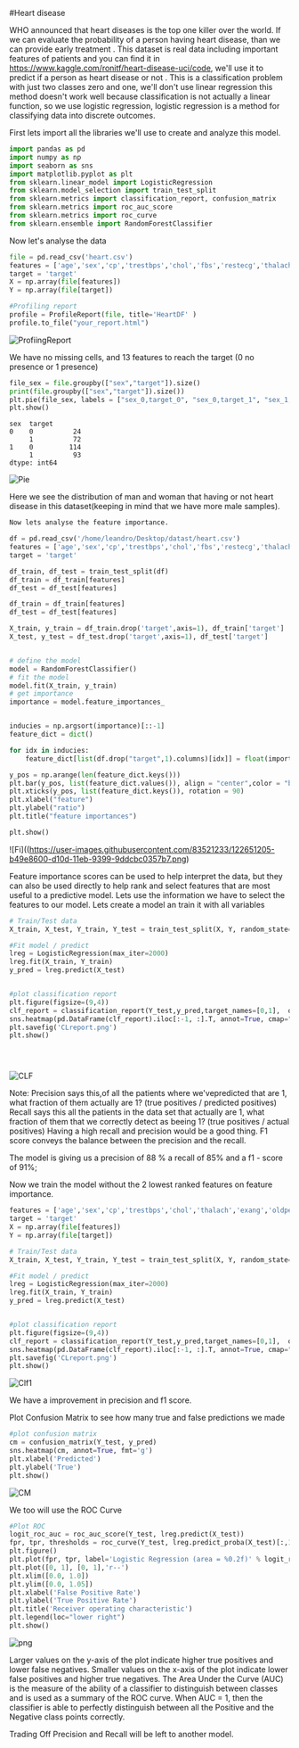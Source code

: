 #Heart disease

WHO announced that heart diseases is the top one killer over the world. If we can evaluate the probability of a person having heart disease, than we can provide early treatment . This dataset is  real data including important features of patients and you can find it in https://www.kaggle.com/ronitf/heart-disease-uci/code, we'll use it to predict if a person as heart disease or not . This is a classification problem with just two classes zero and one, we'll don't use linear regression this method doesn't work well because classification is not actually a linear function, so we use logistic regression, logistic regression is a method for classifying data into discrete outcomes.

First lets import all the libraries we'll use to create and analyze this model.


```python
import pandas as pd
import numpy as np
import seaborn as sns
import matplotlib.pyplot as plt
from sklearn.linear_model import LogisticRegression
from sklearn.model_selection import train_test_split
from sklearn.metrics import classification_report, confusion_matrix
from sklearn.metrics import roc_auc_score
from sklearn.metrics import roc_curve
from sklearn.ensemble import RandomForestClassifier


```

Now let's analyse the data


```python
file = pd.read_csv('heart.csv')
features = ['age','sex','cp','trestbps','chol','fbs','restecg','thalach','exang','oldpeak','slope','ca','thal' ]
target = 'target'
X = np.array(file[features])
Y = np.array(file[target])
```


```python
#Profiling report
profile = ProfileReport(file, title='HeartDF' )
profile.to_file("your_report.html")
```

![ProfiingReport](https://user-images.githubusercontent.com/83521233/118054143-21c73a80-b35c-11eb-91c2-44e658cdcd35.png)

We have no missing cells, and 13 features to reach the target (0 no presence or 1 presence)


```python
file_sex = file.groupby(["sex","target"]).size()
print(file.groupby(["sex","target"]).size())
plt.pie(file_sex, labels = ["sex_0,target_0", "sex_0,target_1", "sex_1,target_0", "sex_1,target_1"],autopct='%1.1f%%',radius = 1.4, textprops = {"fontsize" : 14})
plt.show()

```

    sex  target
    0    0          24
         1          72
    1    0         114
         1          93
    dtype: int64



    
![Pie](https://user-images.githubusercontent.com/83521233/122651039-a13eeb00-d10c-11eb-80cd-ef5cc5ef239a.png)
    


Here we see the distribution of man and woman that having or not heart disease in this dataset(keeping in mind that we have more male samples).



```python
Now lets analyse the feature importance.
```


```python
df = pd.read_csv('/home/leandro/Desktop/datast/heart.csv')
features = ['age','sex','cp','trestbps','chol','fbs','restecg','thalach','exang','oldpeak','slope','ca','thal','target' ]
target = 'target'

df_train, df_test = train_test_split(df)
df_train = df_train[features]
df_test = df_test[features]

df_train = df_train[features]
df_test = df_test[features]

X_train, y_train = df_train.drop('target',axis=1), df_train['target']
X_test, y_test = df_test.drop('target',axis=1), df_test['target']


# define the model
model = RandomForestClassifier()
# fit the model
model.fit(X_train, y_train)
# get importance
importance = model.feature_importances_


inducies = np.argsort(importance)[::-1]
feature_dict = dict()

for idx in inducies:
    feature_dict[list(df.drop("target",1).columns)[idx]] = float(importance[idx])

y_pos = np.arange(len(feature_dict.keys()))
plt.bar(y_pos, list(feature_dict.values()), align = "center",color = "blue")
plt.xticks(y_pos, list(feature_dict.keys()), rotation = 90)
plt.xlabel("feature")
plt.ylabel("ratio")
plt.title("feature importances")

plt.show()

```


    
![Fi]((https://user-images.githubusercontent.com/83521233/122651205-b49e8600-d10d-11eb-9399-9ddcbc0357b7.png)
    


Feature importance scores can be used to help interpret the data, but they can also be used directly to help rank and select features that are most useful to a predictive model. Lets use the information we have to select the features to our model.
Lets create a model an train it with all variables


```python
# Train/Test data
X_train, X_test, Y_train, Y_test = train_test_split(X, Y, random_state=5)

#Fit model / predict
lreg = LogisticRegression(max_iter=2000)
lreg.fit(X_train, Y_train)
y_pred = lreg.predict(X_test)


#plot classification report
plt.figure(figsize=(9,4))
clf_report = classification_report(Y_test,y_pred,target_names=[0,1],  output_dict=True)
sns.heatmap(pd.DataFrame(clf_report).iloc[:-1, :].T, annot=True, cmap="YlGnBu" )
plt.savefig('CLreport.png')
plt.show()





```


    
![CLF](https://user-images.githubusercontent.com/83521233/122651035-9dab6400-d10c-11eb-9702-da3a96af731e.png)
    


Note: Precision says this,of all the patients where we'vepredicted that are 1, what fraction of them actually are 1? (true positives / predicted positives)
Recall says this all the patients in the data
set that actually are 1, what fraction of them that
we correctly detect as beeing 1? (true positives / actual positives)
Having a high recall and precision would be a good thing.
F1 score conveys the balance between the precision and the recall.


The model is giving us a precision of 88 %  a recall of 85%  and a f1 - score  of 91%;


Now we train the model without the 2 lowest ranked features on feature importance. 


```python
features = ['age','sex','cp','trestbps','chol','thalach','exang','oldpeak','slope','ca','thal' ]
target = 'target'
X = np.array(file[features])
Y = np.array(file[target])

# Train/Test data
X_train, X_test, Y_train, Y_test = train_test_split(X, Y, random_state=5)

#Fit model / predict
lreg = LogisticRegression(max_iter=2000)
lreg.fit(X_train, Y_train)
y_pred = lreg.predict(X_test)


#plot classification report
plt.figure(figsize=(9,4))
clf_report = classification_report(Y_test,y_pred,target_names=[0,1],  output_dict=True)
sns.heatmap(pd.DataFrame(clf_report).iloc[:-1, :].T, annot=True, cmap="YlGnBu" )
plt.savefig('CLreport.png')
plt.show()
```


    
![Clf1](https://user-images.githubusercontent.com/83521233/122651033-9c7a3700-d10c-11eb-830d-08b3ad69f5d4.png)
    


We have a improvement in precision and f1 score.

Plot Confusion Matrix to see how many true and false predictions we made


```python
#plot confusion matrix
cm = confusion_matrix(Y_test, y_pred)
sns.heatmap(cm, annot=True, fmt='g')
plt.xlabel('Predicted')
plt.ylabel('True')
plt.show()

```


    
![CM](https://user-images.githubusercontent.com/83521233/122651036-9f752780-d10c-11eb-89b5-f455e77738a8.PNG)
    


We too will use the ROC Curve 


```python
#Plot ROC
logit_roc_auc = roc_auc_score(Y_test, lreg.predict(X_test))
fpr, tpr, thresholds = roc_curve(Y_test, lreg.predict_proba(X_test)[:,1])
plt.figure()
plt.plot(fpr, tpr, label='Logistic Regression (area = %0.2f)' % logit_roc_auc)
plt.plot([0, 1], [0, 1],'r--')
plt.xlim([0.0, 1.0])
plt.ylim([0.0, 1.05])
plt.xlabel('False Positive Rate')
plt.ylabel('True Positive Rate')
plt.title('Receiver operating characteristic')
plt.legend(loc="lower right")
plt.show()
```


    
![png](https://user-images.githubusercontent.com/83521233/122651040-a2701800-d10c-11eb-9328-6654c91f70c5.png)
    


Larger values on the y-axis of the plot indicate higher true positives and lower false negatives.
Smaller values on the x-axis of the plot indicate lower false positives and higher true negatives.
The Area Under the Curve (AUC) is the measure of the ability of a classifier to distinguish between classes and is used as a summary of the ROC curve.
When AUC = 1, then the classifier is able to perfectly distinguish between all the Positive and the Negative class points correctly.

Trading Off Precision and Recall will be left to another model.

